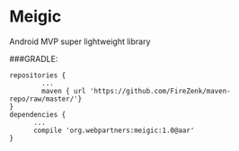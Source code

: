 # Meigic
Android MVP super lightweight library

###GRADLE:

 	repositories {
	    	...
	    	maven { url 'https://github.com/FireZenk/maven-repo/raw/master/'}
	}
	dependencies {
		  ...
	      compile 'org.webpartners:meigic:1.0@aar'
	}
